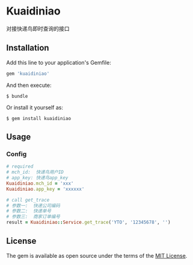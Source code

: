 # Kuaidiniao
对接快递鸟即时查询的接口

## Installation

Add this line to your application's Gemfile:

```ruby
gem 'kuaidiniao'
```

And then execute:

    $ bundle

Or install it yourself as:

    $ gem install kuaidiniao

## Usage

### Config
```ruby
# required
# mch_id:  快递鸟用户ID
# app_key: 快递鸟app_key
Kuaidiniao.mch_id = 'xxx'
Kuaidiniao.app_key = 'xxxxxx'

# call get_trace
# 参数一:  快递公司编码
# 参数二:  快递单号
# 参数三:  商家订单编号
result = Kuaidiniao::Service.get_trace('YTO', '12345678', '')
```

## License

The gem is available as open source under the terms of the [MIT License](http://opensource.org/licenses/MIT).

